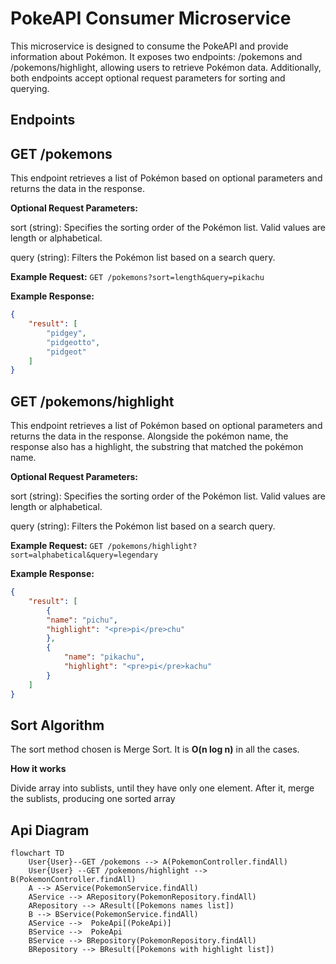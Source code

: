 # PokeAPI Consumer Microservice
This microservice is designed to consume the PokeAPI and provide information about Pokémon. It exposes two endpoints: /pokemons and /pokemons/highlight, allowing users to retrieve Pokémon data. Additionally, both endpoints accept optional request parameters for sorting and querying.

## Endpoints

## GET /pokemons
This endpoint retrieves a list of Pokémon based on optional parameters and returns the data in the response.

**Optional Request Parameters:**

sort (string): Specifies the sorting order of the Pokémon list. Valid values are length or alphabetical.

query (string): Filters the Pokémon list based on a search query.

**Example Request:**
```GET /pokemons?sort=length&query=pikachu``` 

**Example Response:**
```JSON
{
    "result": [
        "pidgey",
        "pidgeotto",
        "pidgeot"
    ]
}
```

## GET /pokemons/highlight
This endpoint retrieves a list of Pokémon based on optional parameters and returns the data in the response.
Alongside the pokémon name, the response also has a highlight, the substring that matched the pokémon name.

**Optional Request Parameters:**

sort (string): Specifies the sorting order of the Pokémon list. Valid values are length or alphabetical.

query (string): Filters the Pokémon list based on a search query.

**Example Request:**
```GET /pokemons/highlight?sort=alphabetical&query=legendary``` 

**Example Response:**
```JSON
{
    "result": [
        {
        "name": "pichu",
        "highlight": "<pre>pi</pre>chu"
        },
        {
            "name": "pikachu",
            "highlight": "<pre>pi</pre>kachu"
        }
    ]
}
``` 

## Sort Algorithm
The sort method chosen is Merge Sort.
It is **O(n log n)** in all the cases.

**How it works**

Divide array into sublists, until they have only one element.
After it, merge the sublists, producing one sorted array

## Api Diagram
```mermaid
flowchart TD
    User{User}--GET /pokemons --> A(PokemonController.findAll)
    User{User} --GET /pokemons/highlight --> B(PokemonController.findAll)
    A --> AService(PokemonService.findAll)
    AService --> ARepository(PokemonRepository.findAll)
    ARepository --> AResult([Pokemons names list])
    B --> BService(PokemonService.findAll)
    AService -->  PokeApi[(PokeApi)]
    BService -->  PokeApi
    BService --> BRepository(PokemonRepository.findAll)
    BRepository --> BResult([Pokemons with highlight list])
```